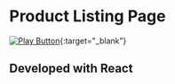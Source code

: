 # Product Listing Page

[<img alt="Play Button" src="https://user-images.githubusercontent.com/114406139/211439129-37c7a037-dde4-49d6-bf62-4ffc4f315fa9.PNG" />](https://product-listing-page-stoyan.netlify.app){:target="_blank"}

## Developed with React
